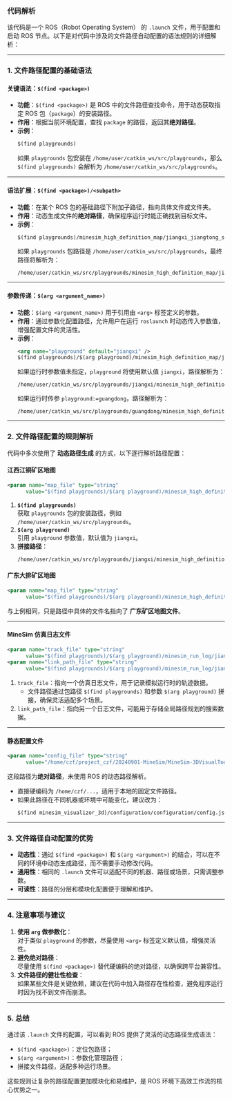 ### **代码解析**

该代码是一个 ROS（Robot Operating System） 的 `.launch` 文件，用于配置和启动 ROS 节点。以下是对代码中涉及的文件路径自动配置的语法规则的详细解析：

---

### **1. 文件路径配置的基础语法**

#### **关键语法：`$(find <package>)`**

- **功能**：`$(find <package>)` 是 ROS 中的文件路径查找命令，用于动态获取指定 ROS 包（`package`）的安装路径。
- **作用**：根据当前环境配置，查找 `package` 的路径，返回其**绝对路径**。
- **示例**：
  ```xml
  $(find playgrounds)
  ```
  如果 `playgrounds` 包安装在 `/home/user/catkin_ws/src/playgrounds`，那么 `$(find playgrounds)` 会解析为 `/home/user/catkin_ws/src/playgrounds`。

---

#### **语法扩展：`$(find <package>)/<subpath>`**

- **功能**：在某个 ROS 包的基础路径下附加子路径，指向具体文件或文件夹。
- **作用**：动态生成文件的**绝对路径**，确保程序运行时能正确找到目标文件。
- **示例**：
  ```xml
  $(find playgrounds)/minesim_high_definition_map/jiangxi_jiangtong_semantic_map.jso
  ```
  如果 `playgrounds` 包路径是 `/home/user/catkin_ws/src/playgrounds`，最终路径将解析为：
  ```
  /home/user/catkin_ws/src/playgrounds/minesim_high_definition_map/jiangxi_jiangtong_semantic_map.jso
  ```

---

#### **参数传递：`$(arg <argument_name>)`**

- **功能**：`$(arg <argument_name>)` 用于引用由 `<arg>` 标签定义的参数。
- **作用**：通过参数化配置路径，允许用户在运行 `roslaunch` 时动态传入参数值，增强配置文件的灵活性。
- **示例**：
  ```xml
  <arg name="playground" default="jiangxi" />
  $(find playgrounds)/$(arg playground)/minesim_high_definition_map/jiangxi_jiangtong_semantic_map.jso
  ```
  如果运行时参数值未指定，`playground` 将使用默认值 `jiangxi`，路径解析为：
  ```
  /home/user/catkin_ws/src/playgrounds/jiangxi/minesim_high_definition_map/jiangxi_jiangtong_semantic_map.jso
  ```
  如果运行时传参 `playground:=guangdong`，路径解析为：
  ```
  /home/user/catkin_ws/src/playgrounds/guangdong/minesim_high_definition_map/jiangxi_jiangtong_semantic_map.jso
  ```

---

### **2. 文件路径配置的规则解析**

代码中多次使用了 **动态路径生成** 的方式，以下逐行解析路径配置：

#### **江西江铜矿区地图**

```xml
<param name="map_file" type="string"
      value="$(find playgrounds)/$(arg playground)/minesim_high_definition_map/jiangxi_jiangtong_semantic_map.jso" />
```

1. **`$(find playgrounds)`**  
   获取 `playgrounds` 包的安装路径，例如 `/home/user/catkin_ws/src/playgrounds`。
2. **`$(arg playground)`**  
   引用 `playground` 参数值，默认值为 `jiangxi`。
3. **拼接路径**：
   ```
   /home/user/catkin_ws/src/playgrounds/jiangxi/minesim_high_definition_map/jiangxi_jiangtong_semantic_map.jso
   ```

#### **广东大排矿区地图**

```xml
<param name="map_file" type="string"
      value="$(find playgrounds)/$(arg playground)/minesim_high_definition_map/guangdong_dapai_semantic_map.jso" />
```

与上例相同，只是路径中具体的文件名指向了 **广东矿区地图文件**。

---

#### **MineSim 仿真日志文件**

```xml
<param name="track_file" type="string"
      value="$(find playgrounds)/$(arg playground)/minesim_run_log/jiangtong_intersection_9_3_2_2024-09-27T00:38:47.260912.idm.json" />
<param name="link_path_file" type="string"
      value="$(find playgrounds)/$(arg playground)/minesim_run_log/jiangtong_intersection_9_3_2_single_msg_2024-09-27T00:38:47.260912.idm.json" />
```

1. `track_file`：指向一个仿真日志文件，用于记录模拟运行时的轨迹数据。
   - 文件路径通过包路径 `$(find playgrounds)` 和参数 `$(arg playground)` 拼接，确保灵活适配多个场景。
2. `link_path_file`：指向另一个日志文件，可能用于存储全局路径规划的搜索数据。

---

#### **静态配置文件**

```xml
<param name="config_file" type="string"
      value="/home/czf/project_czf/20240901-MineSim/MineSim-3DVisualTool-Dev/src/minesim_visualizor_3d/configuration/configuration/config.json" />
```

这段路径为**绝对路径**，未使用 ROS 的动态路径解析。

- 直接硬编码为 `/home/czf/...`，适用于本地的固定文件路径。
- 如果此路径在不同机器或环境中可能变化，建议改为：
  ```xml
  $(find minesim_visualizor_3d)/configuration/configuration/config.json
  ```

---

### **3. 文件路径自动配置的优势**

- **动态性**：通过 `$(find <package>)` 和 `$(arg <argument>)` 的结合，可以在不同的环境中动态生成路径，而不需要手动修改代码。
- **通用性**：相同的 `.launch` 文件可以适配不同的机器、路径或场景，只需调整参数。
- **可读性**：路径的分层和模块化配置便于理解和维护。

---

### **4. 注意事项与建议**

1. **使用 `arg` 做参数化**：  
   对于类似 `playground` 的参数，尽量使用 `<arg>` 标签定义默认值，增强灵活性。
2. **避免绝对路径**：  
   尽量使用 `$(find <package>)` 替代硬编码的绝对路径，以确保跨平台兼容性。
3. **文件路径的健壮性检查**：  
   如果某些文件是关键依赖，建议在代码中加入路径存在性检查，避免程序运行时因为找不到文件而崩溃。

---

### **5. 总结**

通过该 `.launch` 文件的配置，可以看到 ROS 提供了灵活的动态路径生成语法：

- `$(find <package>)`：定位包路径；
- `$(arg <argument>)`：参数化管理路径；
- 拼接文件路径，适配多种运行场景。

这些规则让复杂的路径配置更加模块化和易维护，是 ROS 环境下高效工作流的核心优势之一。
